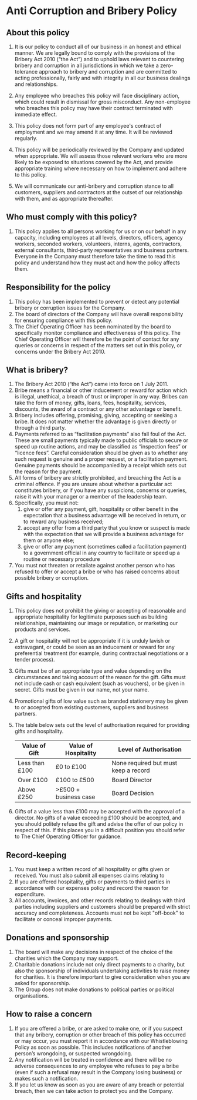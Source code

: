 # Anti Corruption and Bribery Policy

## About this policy

1. It is our policy to conduct all of our business in an honest and ethical manner. We are legally bound to comply with the provisions of the Bribery Act 2010 (“the Act”) and to uphold laws relevant to countering bribery and corruption in all jurisdictions in which we take a zero-tolerance approach to bribery and corruption and are committed to acting professionally, fairly and with integrity in all our business dealings and relationships.
1. Any employee who breaches this policy will face disciplinary action, which could result in dismissal for gross misconduct. Any non-employee who breaches this policy may have their contract terminated with immediate effect.

1. This policy does not form part of any employee's contract of employment and we may amend it at any time. It will be reviewed regularly.

1. This policy will be periodically reviewed by the Company and updated when appropriate. We will assess those relevant workers who are more likely to be exposed to situations covered by the Act, and provide appropriate training where necessary on how to implement and adhere to this policy.

1. We will communicate our anti-bribery and corruption stance to all customers, suppliers and contractors at the outset of our relationship with them, and as appropriate thereafter.

## Who must comply with this policy?

1. This policy applies to all persons working for us or on our behalf in any capacity, including employees at all levels, directors, officers, agency workers, seconded workers, volunteers, interns, agents, contractors, external consultants, third-party representatives and business partners. Everyone in the Company must therefore take the time to read this policy and understand how they must act and how the policy affects them.

## Responsibility for the policy

1. This policy has been implemented to prevent or detect any potential bribery or corruption issues for the Company.
1. The board of directors of the Company will have overall responsibility for ensuring compliance with this policy.
1. The Chief Operating Officer has been nominated by the board to specifically monitor compliance and effectiveness of this policy. The Chief Operating Officer will therefore be the point of contact for any queries or concerns in respect of the matters set out in this policy, or concerns under the Bribery Act 2010.

## What is bribery?

1. The Bribery Act 2010 (“the Act”) came into force on 1 July 2011.
1. Bribe means a financial or other inducement or reward for action which is illegal, unethical, a breach of trust or improper in any way. Bribes can take the form of money, gifts, loans, fees, hospitality, services, discounts, the award of a contract or any other advantage or benefit.
1. Bribery includes offering, promising, giving, accepting or seeking a bribe. It does not matter whether the advantage is given directly or through a third party.
1. Payments referred to as “facilitation payments” also fall foul of the Act. These are small payments typically made to public officials to secure or speed up routine actions, and may be classified as “inspection fees” or “licence fees”. Careful consideration should be given as to whether any such request is genuine and a proper request, or a facilitation payment. Genuine payments should be accompanied by a receipt which sets out the reason for the payment.
1. All forms of bribery are strictly prohibited, and breaching the Act is a criminal offence. If you are unsure about whether a particular act constitutes bribery, or if you have any suspicions, concerns or queries, raise it with your manager or a member of the leadership team.
1. Specifically, you must not:
   1. give or offer any payment, gift, hospitality or other benefit in the expectation that a business advantage will be received in return, or to reward any business received;
   1. accept any offer from a third party that you know or suspect is made with the expectation that we will provide a business advantage for them or anyone else;
   1. give or offer any payment (sometimes called a facilitation payment) to a government official in any country to facilitate or speed up a routine or necessary procedure
1. You must not threaten or retaliate against another person who has refused to offer or accept a bribe or who has raised concerns about possible bribery or corruption.

## Gifts and hospitality

1. This policy does not prohibit the giving or accepting of reasonable and appropriate hospitality for legitimate purposes such as building relationships, maintaining our image or reputation, or marketing our products and services.
1. A gift or hospitality will not be appropriate if it is unduly lavish or extravagant, or could be seen as an inducement or reward for any preferential treatment (for example, during contractual negotiations or a tender process).
1. Gifts must be of an appropriate type and value depending on the circumstances and taking account of the reason for the gift. Gifts must not include cash or cash equivalent (such as vouchers), or be given in secret. Gifts must be given in our name, not your name.
1. Promotional gifts of low value such as branded stationery may be given to or accepted from existing customers, suppliers and business partners.
1. The table below sets out the level of authorisation required for providing gifts and hospitality.

    | Value of Gift  | Value of Hospitality  | Level of Authorisation               |
    | -------------- | --------------------- | ------------------------------------ |
    | Less than £100 | £0 to £100            | None required but must keep a record |
    | Over £100      | £100 to £500          | Board Director                       |
    | Above £250     | >£500 + business case | Board Decision                       |

6. Gifts of a value less than £100 may be accepted with the approval of a director. No gifts of a value exceeding £100 should be accepted, and you should politely refuse the gift and advise the offer of our policy in respect of this. If this places you in a difficult position you should refer to The Chief Operating Officer for guidance.

## Record-keeping

1. You must keep a written record of all hospitality or gifts given or received. You must also submit all expenses claims relating to
1. If you are offered hospitality, gifts or payments to third parties in accordance with our expenses policy and record the reason for expenditure.
1. All accounts, invoices, and other records relating to dealings with third parties including suppliers and customers should be prepared with strict accuracy and completeness. Accounts must not be kept "off-book" to facilitate or conceal improper payments.

## Donations and sponsorship

1. The board will make any decisions in respect of the choice of the charities which the Company may support.
1. Charitable donations include not only direct payments to a charity, but also the sponsorship of individuals undertaking activities to raise money for charities. It is therefore important to give consideration when you are asked for sponsorship.
1. The Group does not make donations to political parties or political organisations.

## How to raise a concern

1. If you are offered a bribe, or are asked to make one, or if you suspect that any bribery, corruption or other breach of this policy has occurred or may occur, you must report it in accordance with our Whistleblowing Policy as soon as possible. This includes notifications of another person’s wrongdoing, or suspected wrongdoing.
1. Any notification will be treated in confidence and there will be no adverse consequences to any employee who refuses to pay a bribe (even if such a refusal may result in the Company losing business) or makes such a notification.
1. If you let us know as soon as you are aware of any breach or potential breach, then we can take action to protect you and the Company.
